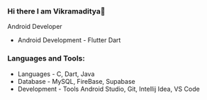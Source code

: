 ### Hi there I am Vikramaditya👋
 Android Developer 

- Android Development - Flutter Dart 


### Languages and Tools:

- Languages - C, Dart, Java
- Database - MySQL, FireBase, Supabase
- Development - Tools Android Studio, Git, Intellij Idea, VS Code
